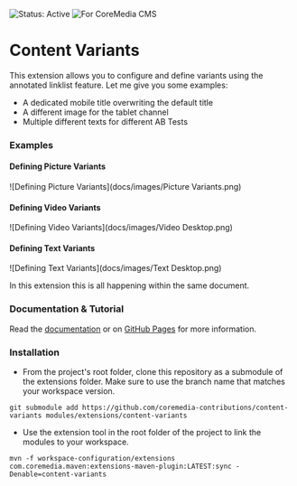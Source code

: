 ![Status: Active](https://documentation.coremedia.com/badges/badge_status_active.png "Status: Active")
![For CoreMedia CMS](https://documentation.coremedia.com/badges/badge_coremedia_cms.png "For CoreMedia CMS")

# Content Variants

This extension allows you to configure and define variants using the annotated linklist feature. Let me give you some examples:
* A dedicated mobile title overwriting the default title
* A different image for the tablet channel
* Multiple different texts for different AB Tests

### Examples

#### Defining Picture Variants

![Defining Picture Variants](docs/images/Picture Variants.png)

#### Defining Video Variants

![Defining Video Variants](docs/images/Video Desktop.png)

#### Defining Text Variants

![Defining Text Variants](docs/images/Text Desktop.png)


In this extension this is all happening within the same document.
### Documentation & Tutorial

Read the [documentation](docs/README.md) or on [GitHub Pages](https://github.com/coremedia-contributions/content-variants/docs) for more information.

### Installation

- From the project's root folder, clone this repository as a submodule of the extensions folder. Make sure to use the branch name that matches your workspace version. 
```
git submodule add https://github.com/coremedia-contributions/content-variants modules/extensions/content-variants
```

- Use the extension tool in the root folder of the project to link the modules to your workspace.
 ```
mvn -f workspace-configuration/extensions com.coremedia.maven:extensions-maven-plugin:LATEST:sync -Denable=content-variants
```
